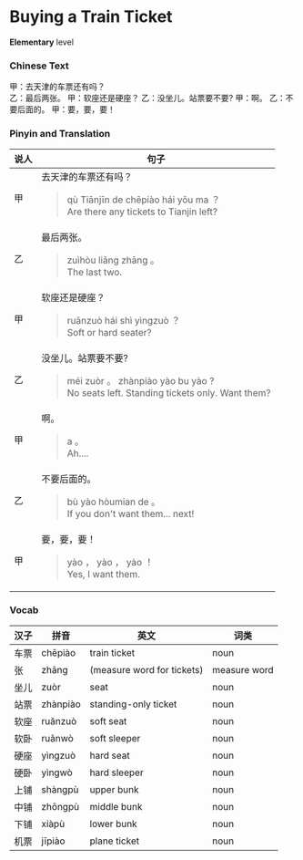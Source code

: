 # Buying a Train Ticket
**Elementary** level
### Chinese Text
甲：去天津的车票还有吗？<br />乙：最后两张。
甲：软座还是硬座？
乙：没坐儿。站票要不要?
甲：啊。
乙：不要后面的。
甲：要，要，要！

### Pinyin and Translation
|说人|句子|
|----|----|
|甲|去天津的车票还有吗？<blockquote>qù Tiānjīn de chēpiào hái yǒu ma ？<br />Are there any tickets to Tianjin left?</blockquote>|
|乙|最后两张。<blockquote>zuìhòu liǎng zhāng 。<br />The last two.</blockquote>|
|甲|软座还是硬座？<blockquote>ruǎnzuò hái shì yìngzuò ？<br />Soft or hard seater?</blockquote>|
|乙|没坐儿。站票要不要?<blockquote>méi zuòr 。 zhànpiào yào bu yào ?<br />No seats left. Standing tickets only. Want them?</blockquote>|
|甲|啊。<blockquote>a 。<br />Ah....</blockquote>|
|乙|不要后面的。<blockquote>bù yào hòumian de 。<br />If you don't want them... next!</blockquote>|
|甲|要，要，要！<blockquote>yào ， yào ， yào ！<br />Yes, I want them.</blockquote>|
### Vocab
|汉子|拼音|英文|词类|
|----|----|----|----|
|车票|chēpiào|train ticket|noun|
|张|zhāng|(measure word for tickets)|measure word|
|坐儿|zuòr|seat|noun|
|站票|zhànpiào|standing-only ticket|noun|
|软座|ruǎnzuò|soft seat|noun|
|软卧|ruǎnwò|soft sleeper|noun|
|硬座|yìngzuò|hard seat|noun|
|硬卧|yìngwò|hard sleeper|noun|
|上铺|shàngpù|upper bunk|noun|
|中铺|zhōngpù|middle bunk|noun|
|下铺|xiàpù|lower bunk|noun|
|机票|jīpiào|plane ticket|noun|